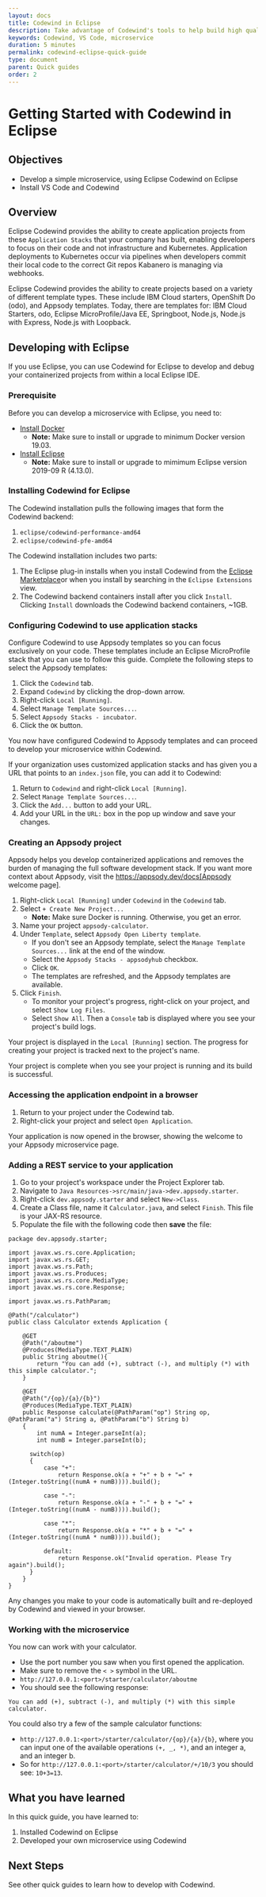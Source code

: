 ```yaml
---
layout: docs
title: Codewind in Eclipse
description: Take advantage of Codewind's tools to help build high quality cloud native applications regardless of which IDE or language you use.
keywords: Codewind, VS Code, microservice
duration: 5 minutes
permalink: codewind-eclipse-quick-guide
type: document
parent: Quick guides 
order: 2
---
```


# Getting Started with Codewind in Eclipse 

## Objectives
* Develop a simple microservice, using Eclipse Codewind on Eclipse
* Install VS Code and Codewind 

## Overview 
Eclipse Codewind provides the ability to create application projects from these `Application Stacks` that your company has built, enabling developers to focus on their code and not infrastructure and Kubernetes.  Application deployments to Kubernetes occur via pipelines when developers commit their local code to the correct Git repos Kabanero is managing via webhooks.    

Eclipse Codewind provides the ability to create projects based on a variety of different template types.  These include IBM Cloud starters, OpenShift Do (odo), and Appsody templates. Today, there are templates for: IBM Cloud Starters, odo, Eclipse MicroProfile/Java EE, Springboot, Node.js, Node.js with Express, Node.js with Loopback.

## Developing with Eclipse 
If you use Eclipse, you can use Codewind for Eclipse to develop and debug your containerized projects from within a local Eclipse IDE.

### Prerequisite
Before you can develop a microservice with Eclipse, you need to:

* [Install Docker](https://docs.docker.com/install/) 
    * **Note:** Make sure to install or upgrade to minimum Docker version 19.03. 
* [Install Eclipse](https://www.eclipse.org/downloads/packages/release/)
    * **Note:** Make sure to install or upgrade to mimimum Eclipse version 2019-09 R (4.13.0). 

### Installing Codewind for Eclipse
The Codewind installation pulls the following images that form the Codewind backend:

1. `eclipse/codewind-performance-amd64`
2. `eclipse/codewind-pfe-amd64`

The Codewind installation includes two parts:

1. The Eclipse plug-in installs when you install Codewind from the [Eclipse Marketplace](https://marketplace.eclipse.org/content/codewind)or when you install by searching in the `Eclipse Extensions` view.
2. The Codewind backend containers install after you click `Install`. Clicking `Install` downloads the Codewind backend containers, ~1GB. 

### Configuring Codewind to use application stacks
Configure Codewind to use Appsody templates so you can focus exclusively on your code. These templates include an Eclipse MicroProfile stack that you can use to follow this guide. Complete the following steps to select the Appsody templates:

1. Click the `Codewind` tab. 
2. Expand `Codewind` by clicking the drop-down arrow.
3. Right-click `Local [Running]`.
4. Select `Manage Template Sources...`. 
5. Select `Appsody Stacks - incubator`.
6. Click the `OK` button. 

You now have configured Codewind to Appsody templates and can proceed to develop your microservice within Codewind.

If your organization uses customized application stacks and has given you a URL that points to an `index.json` file, you can add it to Codewind: 

1. Return to  `Codewind` and right-click `Local [Running]`. 
2. Select `Manage Template Sources...`. 
3. Click the `Add...` button to add your URL.
4. Add your URL in the `URL:` box in the pop up window and save your changes. 

### Creating an Appsody project
Appsody helps you develop containerized applications and removes the burden of managing the full software development stack. If you want more context about Appsody, visit the https://appsody.dev/docs[Appsody welcome page]. 

1. Right-click `Local [Running]` under `Codewind` in the `Codewind` tab.
2. Select `+ Create New Project...`
    * **Note:** Make sure Docker is running. Otherwise, you get an error. 
3. Name your project `appsody-calculator`. 
4. Under `Template`, select `Appsody Open Liberty template`. 
    * If you don't see an Appsody template, select the `Manage Template Sources...` link at the end of the window.
    * Select the `Appsody Stacks - appsodyhub` checkbox. 
    * Click `OK`.
    * The templates are refreshed, and the Appsody templates are available. 
5. Click `Finish`.
    * To monitor your project's progress, right-click on your project, and select `Show Log Files`.
    * Select `Show All`. Then a `Console` tab is displayed where you see your project's build logs. 

Your project is displayed in the `Local [Running]` section. The progress for creating your project is tracked next to the project's name. 

Your project is complete when you see your project is running and its build is successful. 

### Accessing the application endpoint in a browser
1. Return to your project under the Codewind tab. 
2. Right-click your project and select `Open Application`. 

Your application is now opened in the browser, showing the welcome to your Appsody microservice page. 

### Adding a REST service to your application
1. Go to your project's workspace under the Project Explorer tab. 
2. Navigate to `Java Resources->src/main/java->dev.appsody.starter`. 
3. Right-click `dev.appsody.starter` and select `New->Class`.
4. Create a Class file, name it `Calculator.java`, and select `Finish`. This file is your JAX-RS resource. 
5. Populate the file with the following code then **save** the file: 

```
package dev.appsody.starter;

import javax.ws.rs.core.Application;
import javax.ws.rs.GET;
import javax.ws.rs.Path;
import javax.ws.rs.Produces;
import javax.ws.rs.core.MediaType;
import javax.ws.rs.core.Response;

import javax.ws.rs.PathParam;

@Path("/calculator")
public class Calculator extends Application {

    @GET
    @Path("/aboutme")
    @Produces(MediaType.TEXT_PLAIN)
    public String aboutme(){
        return "You can add (+), subtract (-), and multiply (*) with this simple calculator.";
    }

    @GET
    @Path("/{op}/{a}/{b}")
    @Produces(MediaType.TEXT_PLAIN)
    public Response calculate(@PathParam("op") String op, @PathParam("a") String a, @PathParam("b") String b)
    {
        int numA = Integer.parseInt(a);
        int numB = Integer.parseInt(b);

      switch(op)
      {
          case "+":
              return Response.ok(a + "+" + b + "=" + (Integer.toString((numA + numB)))).build();

          case "-":
              return Response.ok(a + "-" + b + "=" + (Integer.toString((numA - numB)))).build();

          case "*":
              return Response.ok(a + "*" + b + "=" + (Integer.toString((numA * numB)))).build();

          default:
              return Response.ok("Invalid operation. Please Try again").build();
      }
    }
}
```
Any changes you make to your code is automatically built and re-deployed by Codewind and viewed in your browser.

### Working with the microservice
You now can work with your calculator. 

* Use the port number you saw when you first opened the application.
* Make sure to remove the `< >` symbol in the URL. 
* `http://127.0.0.1:<port>/starter/calculator/aboutme` 
* You should see the following response:

```
You can add (+), subtract (-), and multiply (*) with this simple calculator.
```

You could also try a few of the sample calculator functions:

* `http://127.0.0.1:<port>/starter/calculator/{op}/{a}/{b}`, where you can input one of the available operations `(+, _, *)`, and an integer a, and an integer b.
* So for `http://127.0.0.1:<port>/starter/calculator/+/10/3` you should see: `10+3=13`. 

## What you have learned 
In this quick guide, you have learned to:
1. Installed Codewind on Eclipse
2. Developed your own microservice using Codewind

## Next Steps 
See other quick guides to learn how to develop with Codewind.